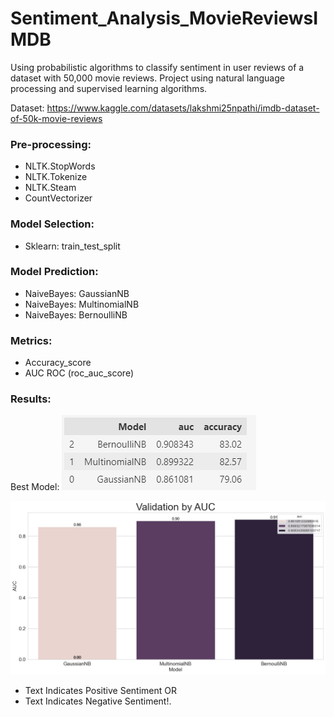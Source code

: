 # Sentiment_Analysis_MovieReviewsIMDB
Using probabilistic algorithms to classify sentiment in user reviews of a dataset with 50,000 movie reviews.  Project using natural language processing and supervised learning algorithms.

Dataset: https://www.kaggle.com/datasets/lakshmi25npathi/imdb-dataset-of-50k-movie-reviews

### Pre-processing:
- NLTK.StopWords
- NLTK.Tokenize
- NLTK.Steam
- CountVectorizer


### Model Selection:
- Sklearn: train_test_split

### Model Prediction:
- NaiveBayes: GaussianNB
- NaiveBayes: MultinomialNB
- NaiveBayes: BernoulliNB


### Metrics:
- Accuracy_score
- AUC ROC (roc_auc_score)



### Results:

Best Model:
![alt text](image-1.png)

![alt text](image.png)

- Text Indicates Positive Sentiment OR
- Text Indicates Negative Sentiment!.
